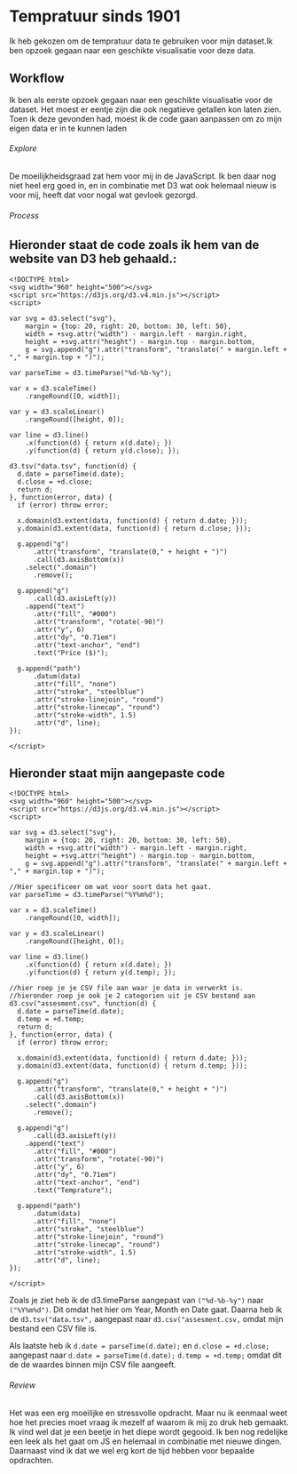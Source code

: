 
# Tempratuur sinds 1901

Ik heb gekozen om de tempratuur data te gebruiken voor mijn dataset.Ik ben opzoek gegaan naar een geschikte visualisatie voor deze data.

## Workflow

Ik ben als eerste opzoek gegaan naar een geschikte visualisatie voor de dataset. Het moest er eentje zijn die ook negatieve getallen kon laten zien. Toen ik deze gevonden had, moest ik de code gaan aanpassen om zo mijn eigen data er in te kunnen laden

###### Explore

De moeilijkheidsgraad zat hem voor mij in de JavaScript. Ik ben daar nog niet heel erg goed in, en in combinatie met D3 wat ook helemaal nieuw is voor mij, heeft dat voor nogal wat gevloek gezorgd. 

###### Process

## Hieronder staat de code zoals ik hem van de website van D3 heb gehaald.:

```
<!DOCTYPE html>
<svg width="960" height="500"></svg>
<script src="https://d3js.org/d3.v4.min.js"></script>
<script>

var svg = d3.select("svg"),
    margin = {top: 20, right: 20, bottom: 30, left: 50},
    width = +svg.attr("width") - margin.left - margin.right,
    height = +svg.attr("height") - margin.top - margin.bottom,
    g = svg.append("g").attr("transform", "translate(" + margin.left + "," + margin.top + ")");

var parseTime = d3.timeParse("%d-%b-%y");

var x = d3.scaleTime()
    .rangeRound([0, width]);

var y = d3.scaleLinear()
    .rangeRound([height, 0]);

var line = d3.line()
    .x(function(d) { return x(d.date); })
    .y(function(d) { return y(d.close); });

d3.tsv("data.tsv", function(d) {
  d.date = parseTime(d.date);
  d.close = +d.close;
  return d;
}, function(error, data) {
  if (error) throw error;

  x.domain(d3.extent(data, function(d) { return d.date; }));
  y.domain(d3.extent(data, function(d) { return d.close; }));

  g.append("g")
      .attr("transform", "translate(0," + height + ")")
      .call(d3.axisBottom(x))
    .select(".domain")
      .remove();

  g.append("g")
      .call(d3.axisLeft(y))
    .append("text")
      .attr("fill", "#000")
      .attr("transform", "rotate(-90)")
      .attr("y", 6)
      .attr("dy", "0.71em")
      .attr("text-anchor", "end")
      .text("Price ($)");

  g.append("path")
      .datum(data)
      .attr("fill", "none")
      .attr("stroke", "steelblue")
      .attr("stroke-linejoin", "round")
      .attr("stroke-linecap", "round")
      .attr("stroke-width", 1.5)
      .attr("d", line);
});

</script>
```

## Hieronder staat mijn aangepaste code

```
<!DOCTYPE html>
<svg width="960" height="500"></svg>
<script src="https://d3js.org/d3.v4.min.js"></script>
<script>

var svg = d3.select("svg"),
    margin = {top: 20, right: 20, bottom: 30, left: 50},
    width = +svg.attr("width") - margin.left - margin.right,
    height = +svg.attr("height") - margin.top - margin.bottom,
    g = svg.append("g").attr("transform", "translate(" + margin.left + "," + margin.top + ")");

//Hier specificeer om wat voor soort data het gaat.
var parseTime = d3.timeParse("%Y%m%d");

var x = d3.scaleTime()
    .rangeRound([0, width]);

var y = d3.scaleLinear()
    .rangeRound([height, 0]);

var line = d3.line()
    .x(function(d) { return x(d.date); })
    .y(function(d) { return y(d.temp); });

//hier roep je je CSV file aan waar je data in verwerkt is.
//hieronder roep je ook je 2 categorien uit je CSV bestand aan
d3.csv("assesment.csv", function(d) {
  d.date = parseTime(d.date);
  d.temp = +d.temp;
  return d;
}, function(error, data) {
  if (error) throw error;

  x.domain(d3.extent(data, function(d) { return d.date; }));
  y.domain(d3.extent(data, function(d) { return d.temp; }));

  g.append("g")
      .attr("transform", "translate(0," + height + ")")
      .call(d3.axisBottom(x))
    .select(".domain")
      .remove();

  g.append("g")
      .call(d3.axisLeft(y))
    .append("text")
      .attr("fill", "#000")
      .attr("transform", "rotate(-90)")
      .attr("y", 6)
      .attr("dy", "0.71em")
      .attr("text-anchor", "end")
      .text("Temprature");

  g.append("path")
      .datum(data)
      .attr("fill", "none")
      .attr("stroke", "steelblue")
      .attr("stroke-linejoin", "round")
      .attr("stroke-linecap", "round")
      .attr("stroke-width", 1.5)
      .attr("d", line);
});

</script>
```

Zoals je ziet heb ik de d3.timeParse aangepast van ```("%d-%b-%y")``` naar ```("%Y%m%d")```. Dit omdat het hier om Year, Month en Date gaat. Daarna heb ik de ```d3.tsv("data.tsv",``` aangepast naar ```d3.csv("assesment.csv,``` omdat mijn bestand een CSV file is.

Als laatste heb ik ```d.date = parseTime(d.date);``` en ```d.close = +d.close;``` aangepast naar ```d.date = parseTime(d.date);``` ```d.temp = +d.temp;``` omdat dit de de waardes binnen mijn CSV file aangeeft.

###### Review

Het was een erg moeilijke en stressvolle opdracht. Maar nu ik eenmaal weet hoe het precies moet vraag ik mezelf af waarom ik mij zo druk heb gemaakt. Ik vind wel dat je een beetje in het diepe wordt gegooid. Ik ben nog redelijke een leek als het gaat om JS en helemaal in combinatie met nieuwe dingen. Daarnaast vind ik dat we wel erg kort de tijd hebben voor bepaalde opdrachten.

[Line chart]: ['https://bl.ocks.org/mbostock/3883245']

[Hulp]: https://github.com/d3/d3-time-format/blob/master/README.md#timeParse

[hulp]: https://developer.mozilla.org/en-US/docs/Web/JavaScript/Guide/Functions#Calling_functions

[Data]: https://github.com/cmda-fe3/course-17-18/blob/master/assessment-1/temperature.csv


